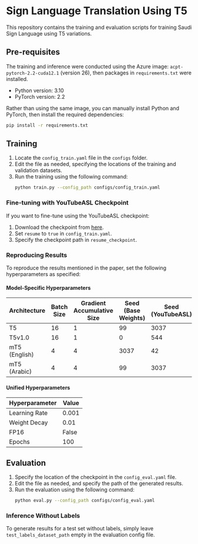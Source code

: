 # Sign Language Translation Using T5
This repository contains the training and evaluation scripts for training Saudi Sign Language using T5 variations.

## Pre-requisites
The training and inference were conducted using the Azure image: `acpt-pytorch-2.2-cuda12.1` (version 26), then packages in `requirements.txt` were installed.

- Python version: 3.10  
- PyTorch version: 2.2  

Rather than using the same image, you can manually install Python and PyTorch, then install the required dependencies:
```bash
pip install -r requirements.txt
```

## Training
1. Locate the `config_train.yaml` file in the `configs` folder.
2. Edit the file as needed, specifying the locations of the training and validation datasets.
3. Run the training using the following command:
   ```bash
   python train.py --config_path configs/config_train.yaml
   ```

### Fine-tuning with YouTubeASL Checkpoint
If you want to fine-tune using the YouTubeASL checkpoint:
1. Download the checkpoint from [here](https://drive.google.com/drive/folders/1TM1BrA6v4bJTd0rzSHFUp0yH-FmXO9nK?usp=drive_link).
2. Set `resume` to `true` in `config_train.yaml`.
3. Specify the checkpoint path in `resume_checkpoint`.

### Reproducing Results  

To reproduce the results mentioned in the paper, set the following hyperparameters as specified:  

#### Model-Specific Hyperparameters  

| Architecture       | Batch Size | Gradient Accumulative Size | Seed (Base Weights) | Seed (YouTubeASL) |
|-------------------|------------|----------------------------|----------------------|------------|
| T5               | 16         | 1                          | 99                  | 3037          |
| T5v1.0           | 16         | 1                          | 0                    | 544         |
| mT5 (English)    | 4          | 4                          | 3037                 | 42          |
| mT5 (Arabic)     | 4          | 4                          | 99                   | 3037          |

#### Unified Hyperparameters  

| Hyperparameter    | Value  |
|------------------|--------|
| Learning Rate    | 0.001  |
| Weight Decay     | 0.01   |
| FP16            | False  |
| Epochs            | 100  |

## Evaluation
1. Specify the location of the checkpoint in the `config_eval.yaml` file.
2. Edit the file as needed, and specify the path of the generated results.
3. Run the evaluation using the following command:
   ```bash
   python eval.py --config_path configs/config_eval.yaml
   ```
### Inference Without Labels
To generate results for a test set without labels, simply leave `test_labels_dataset_path` empty in the evaluation config file.
